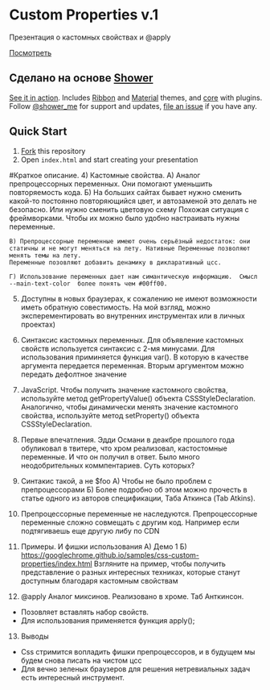 # Custom Properties v.1

Презентация о кастомных свойствах и @apply

[Посмотреть](http://fual.github.io/custom-properties/)

## Сделано на основе [Shower](https://github.com/shower/shower)
[See it in action](http://shwr.me/). Includes [Ribbon](https://github.com/shower/ribbon/) and [Material](https://github.com/shower/material/) themes, and [core](https://github.com/shower/core/) with plugins.
Follow [@shower_me](https://twitter.com/shower_me) for support and updates, [file an issue](https://github.com/shower/shower/issues/new) if you have any.

## Quick Start
1. [Fork](https://github.com/shower/shower/fork) this repository
2. Open `index.html` and start creating your presentation

#Краткое описание.
4) Кастомные свойства. 
	А) Аналог препроцессорных переменных.  Они помогают уменьшить повторяемость кода.
	Б) На больших сайтах бывает нужно сменить какой-то постоянно повторяющийся цвет, и автозаменой это делать не безопасно. Или нужно сменить цветовую схему
	Похожая ситуация с фреймворками. Чтобы их можно было удобно настраивать нужны переменные.
	
	В) Препроцессорные переменные имеют очень серьёзный недостаток: они статичны и не могут меняться на лету. Нативные Переменные позволяют менять темы на лету.
	Переменные позовляют добавить денамику в дикларативный цсс.
	
	Г) Использование переменных дает нам симантическую информацию.  Смысл --main-text-color  более понять чем #00ff00.


5) Доступны в новых браузерах, к сожалению не имеют возможности иметь обратную совестимость.
На мой взгляд, можно эксперементировать во внутренних инструментах или в личных проектах)

6) Синтаксис кастомных переменных.
	Для объявление кастомных свойств используется синтаксис с 2-мя минусами.
	Для использования приминяется функция var(). В которую в качестве аргумента передается переменная.
	Вторым аргументом можно передать дефолтное значение

7) JavaScript. Чтобы получить значение кастомного свойства, используйте метод getPropertyValue() объекта CSSStyleDeclaration.
Аналогично, чтобы динамически менять значение кастомного свойства, используйте метод setProperty() объекта CSSStyleDeclaration.

8) Первые впечатления. Эдди Османи в деакбре прошлого года обуликовал в твитере, что хром реализовал, кастостомные переменные.
И что он получил в ответ. Было много неодобрительных коммпентариев. Суть которых?

9) Синтакис такой, а не $foo
  А) Чтобы не было проблем с препроцессорами
  Б) Более подробно об этом можно прочесть в статье одного из авторов спецификации, Таба Аткинса (Tab Atkins).

10) Препроцессорные переменные не наследуются. Препроцессорные переменные сложно совмещать с другим код. 
Например если подтягиваешь еще другую либу по CDN

11) Примеры. И фишки использования
	А) Демо 1
	Б) https://googlechrome.github.io/samples/css-custom-properties/index.html
	Взгляните на пример, чтобы получить представление о разных интересных техниках, которые станут доступным благодаря кастомным свойствам

12) @apply Аналог миксинов.
Реализовано в хроме. Таб Анткинсон.
- Позовляет вставлять набор свойств.
- Для использования применяется функция apply();

13) Выводы
- Css стримится вопладить фишки препроцессоров, и в будущем мы будем снова писать на чистом цсс
- Для вечно зеленых браузеров для решения нетревиальных задач есть интересный инструмент.

